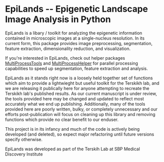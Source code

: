 # EpiLands -- Epigenetic Landscape Image Analysis in Python

EpiLands is a libary / toolkit for analyzing the epigenetic information contained in microscopic images at a single-nucleus resolution. In its current form, this package provides image preprocessing, segmentation, feature extraction, dimensionality reduction, and visualization. 

If you're interested in EpiLands, check out helper packages [MultiProcessTools](https://github.com/sbp-terskikh-lab/MultiProcessTools) and [MultiProcessHelper](https://github.com/sbp-terskikh-lab/MultiProcessTools) for parallel processing capabilities to speed up segmentation, feature extraction and analysis.

EpiLands as it stands right now is a loosely held together set of functions which aim to provide a lightwieght but useful toolkit for the Terskikh lab, and we are releasing it publically here for anyone attempting to recreate the Terskikh lab's published results. As our current manuscript is under review, the tools provided here may be changed and updated to reflect most accurately what we end up publishing. Additionally, many of the tools provided here are poorly written, bulky, or completely unnecessary and our efforts post-publication will focus on cleaning up this library and removing functions which provide no clear benefit to our enduser.

This project is in its infancy and much of the code is actively being developed (and deleted), so expect major refactoring until future versions specify otherwise. 

EpiLands was developed as part of the Terskih Lab at SBP Medical Discovery Institute